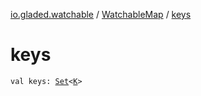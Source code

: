 [io.gladed.watchable](../index.md) / [WatchableMap](index.md) / [keys](./keys.md)

# keys

`val keys: `[`Set`](https://kotlinlang.org/api/latest/jvm/stdlib/kotlin.collections/-set/index.html)`<`[`K`](index.md#K)`>`